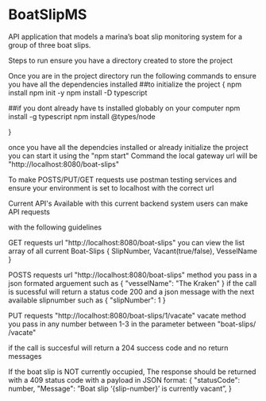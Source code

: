 # BoatSlipMS
API application that models a marina’s boat slip monitoring system for a group of three boat slips.

Steps to run ensure you have a directory created to store the project

Once you are in the project directory run the following commands to ensure you have all the dependencies installed 
##to initialize the project
{
npm install
npm init -y 
npm install -D typescript 

##if you dont already have ts installed globably on your computer
npm install -g typescript
npm install @types/node

}

once you have all the dependcies installed or already initialize the project you can start it using 
the "npm start" Command 
the local gateway url will be "http://localhost:8080/boat-slips"

To make POSTS/PUT/GET requests use postman testing services and ensure your environment is set to localhost with the correct url


Current API's Available with this current backend system users can make API requests 

with the following guidelines 

GET requests url "http://localhost:8080/boat-slips" you can view the list array of all current Boat-Slips { SlipNumber, Vacant(true/false), VesselName }

POSTS requests url "http://localhost:8080/boat-slips" method you pass in a json formated arguement such as 
{
    "vesselName": "The Kraken"
}
if the call is sucessful will return a status code 200 and a json message with the next available slipnumber
such as
{
    "slipNumber": 1
}

PUT requests "http://localhost:8080/boat-slips/1/vacate" vacate method you pass in any number between 1-3 in the parameter between "boat-slips/  /vacate"

if the call is succesful will return a 204 success code and no return messages

If the boat slip is NOT currently occupied, The response
should be returned with a 409 status code with a payload in JSON
format:
{
"statusCode": number,
"Message": ”Boat slip ‘{slip-number}’ is currently vacant”,
}




